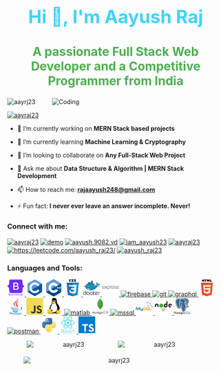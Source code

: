 <h1 align="center" style="font-size: 3em; color: #44D1FD; animation: slideIn 1s ease-out;">Hi 👋, I'm Aayush Raj</h1>
<h2 align="center" style="font-size: 2em; color: #4CAF50; animation: slideIn 1s ease-out;">A passionate Full Stack Web Developer and a Competitive Programmer from India</h2>
<img align="right" alt="Coding" width="400" src="https://media.tenor.com/rePDfDWO3XoAAAAd/hacking.gif" style="animation: fadeIn 2s ease-in-out;">

<p align="left">
  <img src="https://komarev.com/ghpvc/?username=aayrj23&label=Profile%20views&color=0e75b6&style=flat" alt="aayrj23" />
</p>

<p align="left">
  <a href="https://twitter.com/aayraj23" target="blank">
    <img src="https://img.shields.io/twitter/follow/aayraj23?logo=twitter&style=for-the-badge" alt="aayraj23" />
  </a>
</p>

- 🔭 I’m currently working on **MERN Stack based projects**

- 🌱 I’m currently learning **Machine Learning & Cryptography**

- 👯 I’m looking to collaborate on **Any Full-Stack Web Project**

- 💬 Ask me about **Data Structure & Algorithm | MERN Stack Development**

- 📫 How to reach me: **rajaayush248@gmail.com**

- ⚡ Fun fact: **I never ever leave an answer incomplete. Never!**

<h3 align="left">Connect with me:</h3>
<p align="left">
  <a href="https://twitter.com/aayraj23" target="blank"><img align="center" src="https://raw.githubusercontent.com/rahuldkjain/github-profile-readme-generator/master/src/images/icons/Social/twitter.svg" alt="aayraj23" height="30" width="40" style="animation: fadeIn 1.5s ease-in;" /></a>
  <a href="https://linkedin.com/in/demo" target="blank"><img align="center" src="https://raw.githubusercontent.com/rahuldkjain/github-profile-readme-generator/master/src/images/icons/Social/linked-in-alt.svg" alt="demo" height="30" width="40" style="animation: fadeIn 1.5s ease-in;" /></a>
  <a href="https://fb.com/aayush.9082.vd" target="blank"><img align="center" src="https://raw.githubusercontent.com/rahuldkjain/github-profile-readme-generator/master/src/images/icons/Social/facebook.svg" alt="aayush.9082.vd" height="30" width="40" style="animation: fadeIn 1.5s ease-in;" /></a>
  <a href="https://instagram.com/iam_aayush23" target="blank"><img align="center" src="https://raw.githubusercontent.com/rahuldkjain/github-profile-readme-generator/master/src/images/icons/Social/instagram.svg" alt="iam_aayush23" height="30" width="40" style="animation: fadeIn 1.5s ease-in;" /></a>
  <a href="https://www.codechef.com/users/aayraj23" target="blank"><img align="center" src="https://cdn.jsdelivr.net/npm/simple-icons@3.1.0/icons/codechef.svg" alt="aayraj23" height="30" width="40" style="animation: fadeIn 1.5s ease-in;" /></a>
  <a href="https://www.leetcode.com/aayush_raj23/" target="blank"><img align="center" src="https://raw.githubusercontent.com/rahuldkjain/github-profile-readme-generator/master/src/images/icons/Social/leet-code.svg" alt="https://leetcode.com/aayush_raj23/" height="30" width="40" style="animation: fadeIn 1.5s ease-in;" /></a>
  <a href="https://auth.geeksforgeeks.org/user/aayush_raj23" target="blank"><img align="center" src="https://raw.githubusercontent.com/rahuldkjain/github-profile-readme-generator/master/src/images/icons/Social/geeks-for-geeks.svg" alt="aayush_raj23" height="30" width="40" style="animation: fadeIn 1.5s ease-in;" /></a>
</p>

<h3 align="left">Languages and Tools:</h3>
<p align="left">
  <a href="https://getbootstrap.com" target="_blank" rel="noreferrer" style="animation: fadeIn 1.5s ease-in;">
    <img src="https://raw.githubusercontent.com/devicons/devicon/master/icons/bootstrap/bootstrap-plain-wordmark.svg" alt="bootstrap" width="40" height="40"/>
  </a>
  <a href="https://www.cprogramming.com/" target="_blank" rel="noreferrer" style="animation: fadeIn 1.5s ease-in;">
    <img src="https://raw.githubusercontent.com/devicons/devicon/master/icons/c/c-original.svg" alt="c" width="40" height="40"/>
  </a>
  <a href="https://www.w3schools.com/cpp/" target="_blank" rel="noreferrer" style="animation: fadeIn 1.5s ease-in;">
    <img src="https://raw.githubusercontent.com/devicons/devicon/master/icons/cplusplus/cplusplus-original.svg" alt="cplusplus" width="40" height="40"/>
  </a>
  <a href="https://www.w3schools.com/css/" target="_blank" rel="noreferrer" style="animation: fadeIn 1.5s ease-in;">
    <img src="https://raw.githubusercontent.com/devicons/devicon/master/icons/css3/css3-original-wordmark.svg" alt="css3" width="40" height="40"/>
  </a>
  <a href="https://www.docker.com/" target="_blank" rel="noreferrer" style="animation: fadeIn 1.5s ease-in;">
    <img src="https://raw.githubusercontent.com/devicons/devicon/master/icons/docker/docker-original-wordmark.svg" alt="docker" width="40" height="40"/>
  </a>
  <a href="https://expressjs.com" target="_blank" rel="noreferrer" style="animation: fadeIn 1.5s ease-in;">
    <img src="https://raw.githubusercontent.com/devicons/devicon/master/icons/express/express-original-wordmark.svg" alt="express" width="40" height="40"/>
  </a>
  <a href="https://firebase.google.com/" target="_blank" rel="noreferrer" style="animation: fadeIn 1.5s ease-in;">
    <img src="https://www.vectorlogo.zone/logos/firebase/firebase-icon.svg" alt="firebase" width="40" height="40"/>
  </a>
  <a href="https://git-scm.com/" target="_blank" rel="noreferrer" style="animation: fadeIn 1.5s ease-in;">
    <img src="https://www.vectorlogo.zone/logos/git-scm/git-scm-icon.svg" alt="git" width="40" height="40"/>
  </a>
  <a href="https://graphql.org" target="_blank" rel="noreferrer" style="animation: fadeIn 1.5s ease-in;">
    <img src="https://www.vectorlogo.zone/logos/graphql/graphql-icon.svg" alt="graphql" width="40" height="40"/>
  </a>
  <a href="https://www.w3.org/html/" target="_blank" rel="noreferrer" style="animation: fadeIn 1.5s ease-in;">
    <img src="https://raw.githubusercontent.com/devicons/devicon/master/icons/html5/html5-original-wordmark.svg" alt="html5" width="40" height="40"/>
  </a>
  <a href="https://www.java.com" target="_blank" rel="noreferrer" style="animation: fadeIn 1.5s ease-in;">
    <img src="https://raw.githubusercontent.com/devicons/devicon/master/icons/java/java-original.svg" alt="java" width="40" height="40"/>
  </a>
  <a href="https://developer.mozilla.org/en-US/docs/Web/JavaScript" target="_blank" rel="noreferrer" style="animation: fadeIn 1.5s ease-in;">
    <img src="https://raw.githubusercontent.com/devicons/devicon/master/icons/javascript/javascript-original.svg" alt="javascript" width="40" height="40"/>
  </a>
  <a href="https://www.linux.org/" target="_blank" rel="noreferrer" style="animation: fadeIn 1.5s ease-in;">
    <img src="https://raw.githubusercontent.com/devicons/devicon/master/icons/linux/linux-original.svg" alt="linux" width="40" height="40"/>
  </a>
  <a href="https://www.mathworks.com/" target="_blank" rel="noreferrer" style="animation: fadeIn 1.5s ease-in;">
    <img src="https://upload.wikimedia.org/wikipedia/commons/2/21/Matlab_Logo.png" alt="matlab" width="40" height="40"/>
  </a>
  <a href="https://www.mongodb.com/" target="_blank" rel="noreferrer" style="animation: fadeIn 1.5s ease-in;">
    <img src="https://raw.githubusercontent.com/devicons/devicon/master/icons/mongodb/mongodb-original-wordmark.svg" alt="mongodb" width="40" height="40"/>
  </a>
  <a href="https://www.microsoft.com/en-us/sql-server" target="_blank" rel="noreferrer" style="animation: fadeIn 1.5s ease-in;">
    <img src="https://www.svgrepo.com/show/303229/microsoft-sql-server-logo.svg" alt="mssql" width="40" height="40"/>
  </a>
  <a href="https://www.mysql.com/" target="_blank" rel="noreferrer" style="animation: fadeIn 1.5s ease-in;">
    <img src="https://raw.githubusercontent.com/devicons/devicon/master/icons/mysql/mysql-original-wordmark.svg" alt="mysql" width="40" height="40"/>
  </a>
  <a href="https://nodejs.org" target="_blank" rel="noreferrer" style="animation: fadeIn 1.5s ease-in;">
    <img src="https://raw.githubusercontent.com/devicons/devicon/master/icons/nodejs/nodejs-original-wordmark.svg" alt="nodejs" width="40" height="40"/>
  </a>
  <a href="https://www.postgresql.org" target="_blank" rel="noreferrer" style="animation: fadeIn 1.5s ease-in;">
    <img src="https://raw.githubusercontent.com/devicons/devicon/master/icons/postgresql/postgresql-original-wordmark.svg" alt="postgresql" width="40" height="40"/>
  </a>
  <a href="https://postman.com" target="_blank" rel="noreferrer" style="animation: fadeIn 1.5s ease-in;">
    <img src="https://www.vectorlogo.zone/logos/getpostman/getpostman-icon.svg" alt="postman" width="40" height="40"/>
  </a>
  <a href="https://www.python.org" target="_blank" rel="noreferrer" style="animation: fadeIn 1.5s ease-in;">
    <img src="https://raw.githubusercontent.com/devicons/devicon/master/icons/python/python-original.svg" alt="python" width="40" height="40"/>
  </a>
  <a href="https://reactjs.org/" target="_blank" rel="noreferrer" style="animation: fadeIn 1.5s ease-in;">
    <img src="https://raw.githubusercontent.com/devicons/devicon/master/icons/react/react-original-wordmark.svg" alt="react" width="40" height="40"/>
  </a>
  <a href="https://www.typescriptlang.org/" target="_blank" rel="noreferrer" style="animation: fadeIn 1.5s ease-in;">
    <img src="https://raw.githubusercontent.com/devicons/devicon/master/icons/typescript/typescript-original.svg" alt="typescript" width="40" height="40"/>
  </a>
</p>

<div align="center" style="display: flex; flex-direction: column; align-items: center;">
  <div style="display: flex; justify-content: center; width: 100%; margin-bottom: 20px;">
    <img src="https://github-readme-stats.vercel.app/api/top-langs?username=aayrj23&show_icons=true&locale=en&layout=compact&theme=radical" alt="aayrj23" style="animation: fadeIn 1.5s ease-in; width: 40%; margin-right: 10px;" />
    <img src="https://github-readme-stats.vercel.app/api?username=aayrj23&show_icons=true&locale=en&theme=radical" alt="aayrj23" style="animation: fadeIn 1.5s ease-in; width: 40%;" />
  </div>
  <img src="https://github-readme-streak-stats.herokuapp.com/?user=aayrj23&theme=radical" alt="aayrj23" style="animation: fadeIn 1.5s ease-in; width: 85%;" />
</div>



